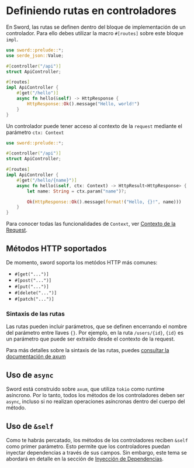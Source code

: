 # Definiendo rutas en controladores

En Sword, las rutas se definen dentro del bloque de implementación de un controlador. Para ello debes utilizar la macro `#[routes]` sobre este bloque `impl`.

```rust
use sword::prelude::*;
use serde_json::Value;

#[controller("/api")]
struct ApiController;

#[routes]
impl ApiController {
    #[get("/hello")]
    async fn hello(&self) -> HttpResponse {
        HttpResponse::Ok().message("Hello, world!")
    }
}
```

Un controlador puede tener acceso al contexto de la `request` mediante el parámetro `ctx: Context`

```rust
use sword::prelude::*;

#[controller("/api")]
struct ApiController;

#[routes]
impl ApiController {
    #[get("/hello/{name}")]
    async fn hello(&self, ctx: Context) -> HttpResult<HttpResponse> {
        let name: String = ctx.param("name")?;

        Ok(HttpResponse::Ok().message(format!("Hello, {}!", name)))
    }
}
```

Para conocer todas las funcionalidades de `Context`, ver [Contexto de la Request](../context-requests.md).

## Métodos HTTP soportados

De momento, sword soporta los metódos HTTP más comunes:

- `#[get("...")]`
- `#[post("...")]`
- `#[put("...")]`
- `#[delete("...")]`
- `#[patch("...")]`

### Sintaxis de las rutas

Las rutas pueden incluir parámetros, que se definen encerrando el nombre del parámetro entre llaves `{}`. Por ejemplo, en la ruta `/users/{id}`, `{id}` es un parámetro que puede ser extraído desde el contexto de la request.

Para más detalles sobre la sintaxis de las rutas, puedes [consultar la documentación de axum](https://docs.rs/axum/latest/axum/routing/struct.Router.html#method.route)

## Uso de `async`

Sword está construido sobre `axum`, que utiliza `tokio` como runtime asíncrono. Por lo tanto, todos los métodos de los controladores deben ser `async`, incluso si no realizan operaciones asíncronas dentro del cuerpo del método.

## Uso de `&self`

Como te habrás percatado, los métodos de los controladores reciben `&self` como primer parámetro. Esto permite que los controladores puedan inyectar dependencias a través de sus campos. Sin embargo, este tema se abordará en detalle en la sección de [Inyección de Dependencias](../dependency-injection.md).
